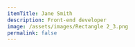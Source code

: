 ```yaml
---
itemTitle: Jane Smith
description: Front-end developer
image: /assets/images/Rectangle 2_3.png
permalink: false
---
```

